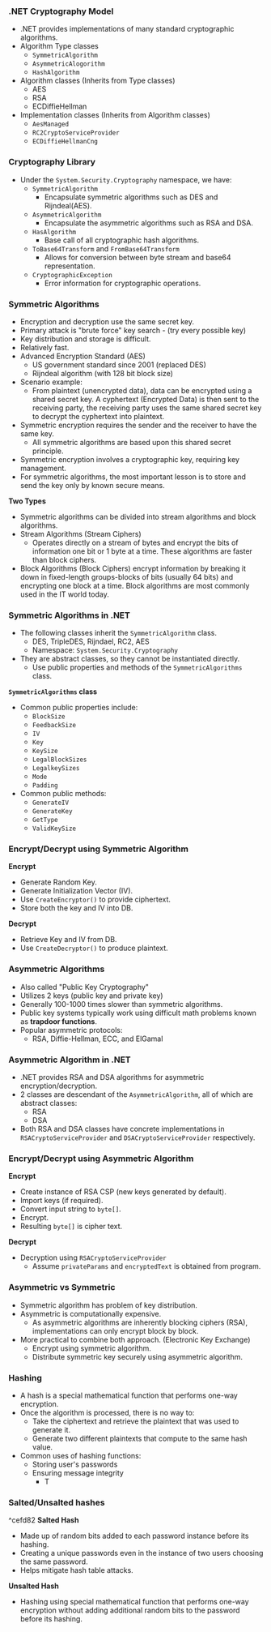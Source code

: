 ### .NET Cryptography Model
- .NET provides implementations of many standard cryptographic algorithms.
- Algorithm Type classes
	- `SymmetricAlgorithm`
	- `AsymmetricAlogorithm`
	- `HashAlgorithm`
- Algorithm classes (Inherits from Type classes)
	- AES
	- RSA
	- ECDiffieHellman
- Implementation classes (Inherits from Algorithm classes)
	- `AesManaged`
	- `RC2CryptoServiceProvider`
	- `ECDiffieHellmanCng`

### Cryptography Library
- Under the `System.Security.Cryptography` namespace, we have:
	- `SymmetricAlgorithm`
		- Encapsulate symmetric algorithms such as DES and Rijndeal(AES).
	- `AsymmetricAlgorithm`
		- Encapsulate the asymmetric algorithms such as RSA and DSA.
	- `HasAlgorithm`
		- Base call of all cryptographic hash algorithms.
	- `ToBase64Transform` and `FromBase64Transform`
		- Allows for conversion between byte stream and base64 representation.
	- `CryptographicException`
		- Error information for cryptographic operations.

### Symmetric Algorithms
- Encryption and decryption use the same secret key.
- Primary attack is "brute force" key search - (try every possible key)
- Key distribution and storage is difficult.
- Relatively fast.
- Advanced Encryption Standard (AES)
	- US government standard since 2001 (replaced DES)
	- Rijndeal algorithm (with 128 bit block size)
- Scenario example:
	- From plaintext (unencrypted data), data can be encrypted using a shared secret key. A cyphertext (Encrypted Data) is then sent to the receiving party, the receiving party uses the same shared secret key to decrypt the cyphertext into plaintext.
- Symmetric encryption requires the sender and the receiver to have the same key.
	- All symmetric algorithms are based upon this shared secret principle.
- Symmetric encryption involves a cryptographic key, requiring key management.
- For symmetric algorithms, the most important lesson is to store and send the key only by known secure means.

**Two Types**
- Symmetric algorithms can be divided into stream algorithms and block algorithms.
- Stream Algorithms (Stream Ciphers)
	- Operates directly on a stream of bytes and encrypt the bits of information one bit or 1 byte at a time. These algorithms are faster than block ciphers.
- Block Algorithms (Block Ciphers) encrypt information by breaking it down in fixed-length groups-blocks of bits (usually 64 bits) and encrypting one block at a time. Block algorithms are most commonly used in the IT world today.

### Symmetric Algorithms in .NET
- The following classes inherit the `SymmetricAlgorithm` class.
	- DES, TripleDES, Rijndael, RC2, AES
	- Namespace: `System.Security.Cryptography`
- They are abstract classes, so they cannot be instantiated directly.
	- Use public properties and methods of the `SymmetricAlgorithms` class.

**`SymmetricAlgorithms` class**
- Common public properties include:
	- `BlockSize`
	- `FeedbackSize`
	- `IV`
	- `Key`
	- `KeySize`
	- `LegalBlockSizes`
	- `LegalkeySizes`
	- `Mode`
	- `Padding`
- Common public methods:
	- `GenerateIV`
	- `GenerateKey`
	- `GetType`
	- `ValidKeySize`

### Encrypt/Decrypt using Symmetric Algorithm
**Encrypt**
- Generate Random Key.
- Generate Initialization Vector (IV).
- Use `CreateEncryptor()` to provide ciphertext.
- Store both the key and IV into DB.

**Decrypt**
- Retrieve Key and IV from DB.
- Use `CreateDecryptor()` to produce plaintext.

### Asymmetric Algorithms
- Also called "Public Key Cryptography"
- Utilizes 2 keys (public key and private key)
- Generally 100-1000 times slower than symmetric algorithms.
- Public key systems typically work using difficult math problems known as **trapdoor functions**.
- Popular asymmetric protocols:
	- RSA, Diffie-Hellman, ECC, and ElGamal

### Asymmetric Algorithm in .NET
- .NET provides RSA and DSA algorithms for asymmetric encryption/decryption.
- 2 classes are descendant of the `AsymmetricAlgorithm`, all of which are abstract classes:
	- RSA
	- DSA
- Both RSA and DSA classes have concrete implementations in `RSACryptoServiceProvider` and `DSACryptoServiceProvider` respectively.

### Encrypt/Decrypt using Asymmetric Algorithm
**Encrypt**
- Create instance of RSA CSP (new keys generated by default).
- Import keys (if required).
- Convert input string to `byte[]`.
- Encrypt.
- Resulting `byte[]` is cipher text.

**Decrypt**
- Decryption using `RSACryptoServiceProvider`
	- Assume `privateParams` and `encryptedText` is obtained from program.

### Asymmetric vs Symmetric
- Symmetric algorithm has problem of key distribution.
- Asymmetric is computationally expensive.
	- As asymmetric algorithms are inherently blocking ciphers (RSA), implementations can only encrypt block by block.
- More practical to combine both approach. (Electronic Key Exchange)
	- Encrypt using symmetric algorithm.
	- Distribute symmetric key securely using asymmetric algorithm.

### Hashing
- A hash is a special mathematical function that performs one-way encryption.
- Once the algorithm is processed, there is no way to:
	- Take the ciphertext and retrieve the plaintext that was used to generate it.
	- Generate two different plaintexts that compute to the same hash value.
- Common uses of hashing functions:
	- Storing user's passwords
	- Ensuring message integrity
		- T

### Salted/Unsalted hashes
^cefd82
**Salted Hash**
- Made up of random bits added to each password instance before its hashing.
- Creating a unique passwords even in the instance of two users choosing the same password.
- Helps mitigate hash table attacks.

**Unsalted Hash**
- Hashing using special mathematical function that performs one-way encryption without adding additional random bits to the password before its hashing.